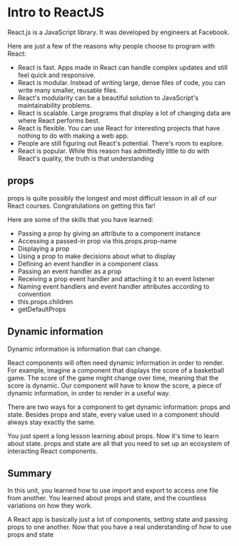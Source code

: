 Intro to ReactJS
================

React.js is a JavaScript library. It was developed by engineers at Facebook.

Here are just a few of the reasons why people choose to program with React:
- React is fast. Apps made in React can handle complex updates and still feel quick and responsive.
- React is modular. Instead of writing large, dense files of code, you can write many smaller, reusable files.
- React's modularity can be a beautiful solution to JavaScript's maintainability problems.
- React is scalable. Large programs that display a lot of changing data are where React performs best.
- React is flexible. You can use React for interesting projects that have nothing to do with making a web app.
- People are still figuring out React's potential. There's room to explore.
- React is popular. While this reason has admittedly little to do with React's quality, the truth is that understanding

props
-----
props is quite possibly the longest and most difficult lesson in all of our React courses. Congratulations on getting this far!

Here are some of the skills that you have learned:
- Passing a prop by giving an attribute to a component instance
- Accessing a passed-in prop via this.props.prop-name
- Displaying a prop
- Using a prop to make decisions about what to display
- Defining an event handler in a component class
- Passing an event handler as a prop
- Receiving a prop event handler and attaching it to an event listener
- Naming event handlers and event handler attributes according to convention
- this.props.children
- getDefaultProps

Dynamic information
-------------------
Dynamic information is information that can change.

React components will often need dynamic information in order to render. For example, imagine a component that displays the score of a basketball game. The score of the game might change over time, meaning that the score is dynamic. Our component will have to know the score, a piece of dynamic information, in order to render in a useful way.

There are two ways for a component to get dynamic information: props and state. Besides props and state, every value used in a component should always stay exactly the same.

You just spent a long lesson learning about props. Now it's time to learn about state. props and state are all that you need to set up an ecosystem of interacting React components.

Summary
-------

In this unit, you learned how to use import and export to access one file from another. You learned about props and state, and the countless variations on how they work.

A React app is basically just a lot of components, setting state and passing props to one another. Now that you have a real understanding of how to use props and state
